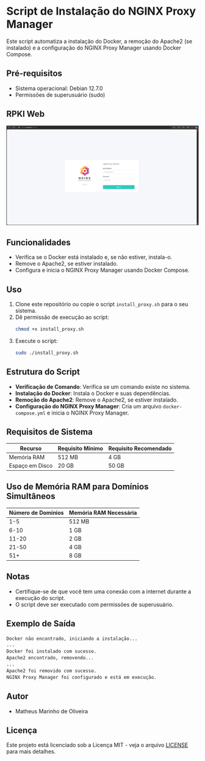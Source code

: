 # Script de Instalação do NGINX Proxy Manager

Este script automatiza a instalação do Docker, a remoção do Apache2 (se instalado) e a configuração do NGINX Proxy Manager usando Docker Compose.

## Pré-requisitos

- Sistema operacional: Debian 12.7.0
- Permissões de superusuário (sudo)

## RPKI Web

![Logo do Projeto](img/proxy_login.png)

## Funcionalidades

- Verifica se o Docker está instalado e, se não estiver, instala-o.
- Remove o Apache2, se estiver instalado.
- Configura e inicia o NGINX Proxy Manager usando Docker Compose.

## Uso

1. Clone este repositório ou copie o script `install_proxy.sh` para o seu sistema.
2. Dê permissão de execução ao script:
   ```sh
   chmod +x install_proxy.sh
   ```
3. Execute o script:
   ```sh
   sudo ./install_proxy.sh
   ```

## Estrutura do Script

- **Verificação de Comando**: Verifica se um comando existe no sistema.
- **Instalação do Docker**: Instala o Docker e suas dependências.
- **Remoção do Apache2**: Remove o Apache2, se estiver instalado.
- **Configuração do NGINX Proxy Manager**: Cria um arquivo `docker-compose.yml` e inicia o NGINX Proxy Manager.

## Requisitos de Sistema

| Recurso         | Requisito Mínimo | Requisito Recomendado |
| --------------- | ---------------- | --------------------- |
| Memória RAM     | 512 MB           | 4 GB                  |
| Espaço em Disco | 20 GB            | 50 GB                 |

## Uso de Memória RAM para Domínios Simultâneos

| Número de Domínios | Memória RAM Necessária |
| ------------------ | ---------------------- |
| 1-5                | 512 MB                 |
| 6-10               | 1 GB                   |
| 11-20              | 2 GB                   |
| 21-50              | 4 GB                   |
| 51+                | 8 GB                   |

## Notas

- Certifique-se de que você tem uma conexão com a internet durante a execução do script.
- O script deve ser executado com permissões de superusuário.

## Exemplo de Saída

```sh
Docker não encontrado, iniciando a instalação...
...
Docker foi instalado com sucesso.
Apache2 encontrado, removendo...
...
Apache2 foi removido com sucesso.
NGINX Proxy Manager foi configurado e está em execução.
```

## Autor

- Matheus Marinho de Oliveira

## Licença

Este projeto está licenciado sob a Licença MIT - veja o arquivo [LICENSE](LICENSE) para mais detalhes.
